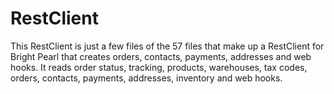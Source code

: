 RestClient
==========

This RestClient is just a few files of the 57 files that make up a RestClient for Bright Pearl that creates 
orders, contacts, payments, addresses and web hooks.  It reads order status, tracking, products, warehouses, 
tax codes, orders, contacts, payments, addresses, inventory and web hooks.

